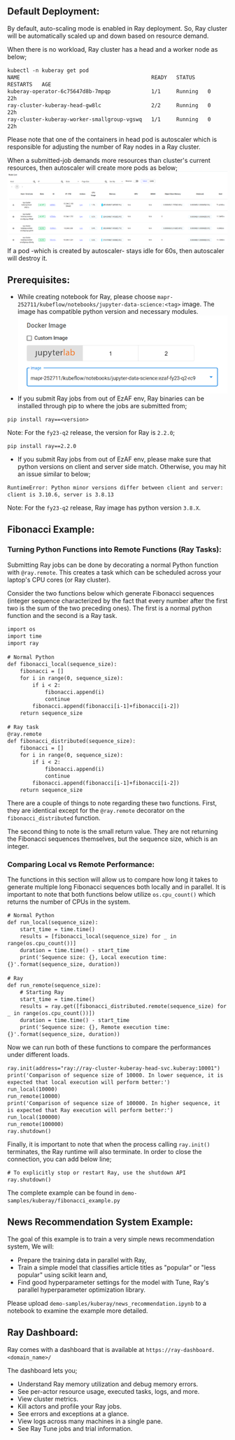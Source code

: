 ## Default Deployment:
By default, auto-scaling mode is enabled in Ray deployment. So, Ray cluster will be automatically scaled up and down based on resource demand.

When there is no workload, Ray cluster has a head and a worker node as below;
```agsl
kubectl -n kuberay get pod
NAME                                          READY   STATUS    RESTARTS   AGE
kuberay-operator-6c75647d8b-7mpqp             1/1     Running   0          22h
ray-cluster-kuberay-head-gw8lc                2/2     Running   0          22h
ray-cluster-kuberay-worker-smallgroup-vgswq   1/1     Running   0          22h
```
Please note that one of the containers in head pod is autoscaler which is responsible for adjusting the number of Ray nodes in a Ray cluster.

When a submitted-job demands more resources than cluster's current resources, then autoscaler will create more pods as below;
![ray_auto_scaling.png](ray_auto_scaling.png)
If a pod -which is created by autoscaler- stays idle for 60s, then autoscaler will destroy it.
## Prerequisites:
* While creating notebook for Ray, please choose `mapr-252711/kubeflow/notebooks/jupyter-data-science:<tag>` image. The image has compatible python version and necessary modules.
![ray_notebook.png](ray_notebook.png)
* If you submit Ray jobs from out of EzAF env, Ray binaries can be installed through pip to where the jobs are submitted from;
```
pip install ray==<version>
```
Note: For the `fy23-q2` release, the version for Ray is `2.2.0`;
```agsl
pip install ray==2.2.0
```
* If you submit Ray jobs from out of EzAF env, please make sure that python versions on client and server side match. Otherwise, you may hit an issue similar to below;
```agsl
RuntimeError: Python minor versions differ between client and server: client is 3.10.6, server is 3.8.13
```
Note: For the `fy23-q2` release, Ray image has python version `3.8.X`.

## Fibonacci Example:
### Turning Python Functions into Remote Functions (Ray Tasks):
Submitting Ray jobs can be done by decorating a normal Python function with `@ray.remote`. This creates a task which can be scheduled across your laptop's CPU cores (or Ray cluster).

Consider the two functions below which generate Fibonacci sequences (integer sequence characterized by the fact that every number after the first two is the sum of the two preceding ones). The first is a normal python function and the second is a Ray task.
```agsl
import os
import time
import ray

# Normal Python
def fibonacci_local(sequence_size):
    fibonacci = []
    for i in range(0, sequence_size):
        if i < 2:
            fibonacci.append(i)
            continue
        fibonacci.append(fibonacci[i-1]+fibonacci[i-2])
    return sequence_size

# Ray task
@ray.remote
def fibonacci_distributed(sequence_size):
    fibonacci = []
    for i in range(0, sequence_size):
        if i < 2:
            fibonacci.append(i)
            continue
        fibonacci.append(fibonacci[i-1]+fibonacci[i-2])
    return sequence_size
```
There are a couple of things to note regarding these two functions. First, they are identical except for the `@ray.remote` decorator on the `fibonacci_distributed` function.

The second thing to note is the small return value. They are not returning the Fibonacci sequences themselves, but the sequence size, which is an integer.

### Comparing Local vs Remote Performance:

The functions in this section will allow us to compare how long it takes to generate multiple long Fibonacci sequences both locally and in parallel. It is important to note that both functions below utilize `os.cpu_count()` which returns the number of CPUs in the system.
```agsl
# Normal Python
def run_local(sequence_size):
    start_time = time.time()
    results = [fibonacci_local(sequence_size) for _ in range(os.cpu_count())]
    duration = time.time() - start_time
    print('Sequence size: {}, Local execution time: {}'.format(sequence_size, duration))

# Ray
def run_remote(sequence_size):
    # Starting Ray
    start_time = time.time()
    results = ray.get([fibonacci_distributed.remote(sequence_size) for _ in range(os.cpu_count())])
    duration = time.time() - start_time
    print('Sequence size: {}, Remote execution time: {}'.format(sequence_size, duration))
```
Now we can run both of these functions to compare the performances under different loads.
```agsl
ray.init(address="ray://ray-cluster-kuberay-head-svc.kuberay:10001")
print('Comparison of sequence size of 10000. In lower sequence, it is expected that local execution will perform better:')
run_local(10000)
run_remote(10000)
print('Comparison of sequence size of 100000. In higher sequence, it is expected that Ray execution will perform better:')
run_local(100000)
run_remote(100000)
ray.shutdown()
```
Finally, it is important to note that when the process calling `ray.init()` terminates, the Ray runtime will also terminate. In order to close the connection, you can add below line;
```agsl
# To explicitly stop or restart Ray, use the shutdown API
ray.shutdown()
```

The complete example can be found in `demo-samples/kuberay/fibonacci_example.py`
## News Recommendation System Example:
The goal of this example is to train a very simple news recommendation system, We will:

* Prepare the training data in parallel with Ray,
* Train a simple model that classifies article titles as "popular" or "less popular" using scikit learn and,
* Find good hyperparameter settings for the model with Tune, Ray's parallel hyperparameter optimization library.

Please upload `demo-samples/kuberay/news_recommendation.ipynb` to a notebook to examine the example more detailed.

## Ray Dashboard:
Ray comes with a dashboard that is available at `https://ray-dashboard.<domain_name>/`

The dashboard lets you;
* Understand Ray memory utilization and debug memory errors. 
* See per-actor resource usage, executed tasks, logs, and more. 
* View cluster metrics. 
* Kill actors and profile your Ray jobs. 
* See errors and exceptions at a glance. 
* View logs across many machines in a single pane. 
* See Ray Tune jobs and trial information.
